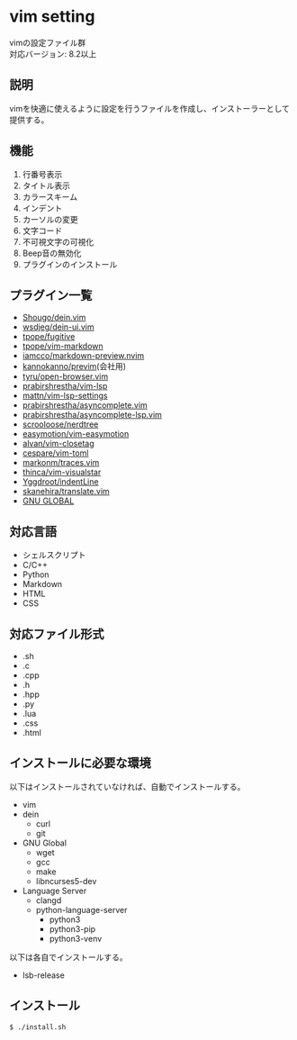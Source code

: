 # vim setting
vimの設定ファイル群  
対応バージョン: 8.2以上

## 説明
vimを快適に使えるように設定を行うファイルを作成し、インストーラーとして提供する。

## 機能
1. 行番号表示
2. タイトル表示
3. カラースキーム
4. インデント
5. カーソルの変更
6. 文字コード
7. 不可視文字の可視化
8. Beep音の無効化
9. プラグインのインストール

## プラグイン一覧
* [Shougo/dein.vim](https://github.com/Shougo/dein.vim)
* [wsdjeg/dein-ui.vim](https://github.com/wsdjeg/dein-ui.vim)
* [tpope/fugitive](https://github.com/tpope/vim-fugitive)
* [tpope/vim-markdown](https://github.com/tpope/vim-markdown)
* [iamcco/markdown-preview.nvim](https://github.com/iamcco/markdown-preview.nvim)
* [kannokanno/previm](https://github.com/previm/previm)(会社用)
* [tyru/open-browser.vim](https://github.com/tyru/open-browser.vim)
* [prabirshrestha/vim-lsp](https://github.com/prabirshrestha/vim-lsp)
* [mattn/vim-lsp-settings](https://github.com/mattn/vim-lsp-settings)
* [prabirshrestha/asyncomplete.vim](https://github.com/prabirshrestha/asyncomplete.vim)
* [prabirshrestha/asyncomplete-lsp.vim](https://github.com/prabirshrestha/asyncomplete-lsp.vim)
* [scrooloose/nerdtree](https://github.com/preservim/nerdtree)
* [easymotion/vim-easymotion](https://github.com/easymotion/vim-easymotion)
* [alvan/vim-closetag](https://github.com/alvan/vim-closetag)
* [cespare/vim-toml](https://github.com/cespare/vim-toml)
* [markonm/traces.vim](https://github.com/markonm/traces.vim)
* [thinca/vim-visualstar](https://github.com/thinca/vim-visualstar)
* [Yggdroot/indentLine](https://github.com/Yggdroot/indentLine)
* [skanehira/translate.vim](https://github.com/skanehira/translate.vim)
* [GNU GLOBAL](https://www.gnu.org/software/global/)

## 対応言語
* シェルスクリプト
* C/C++
* Python
* Markdown
* HTML
* CSS

## 対応ファイル形式
* .sh
* .c
* .cpp
* .h
* .hpp
* .py
* .lua
* .css
* .html

## インストールに必要な環境
以下はインストールされていなければ、自動でインストールする。
* vim
* dein
    * curl
    * git
* GNU Global
    * wget
    * gcc
    * make
    * libncurses5-dev
* Language Server
    * clangd
    * python-language-server
        * python3
        * python3-pip
        * python3-venv

以下は各自でインストールする。
* lsb-release

## インストール
```bash
$ ./install.sh
```

